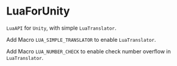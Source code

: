 # LuaForUnity
`LuaAPI` for `Unity`, with simple `LuaTranslator`.

Add Macro `LUA_SIMPLE_TRANSLATOR` to enable `LuaTranslator`.

Add Macro `LUA_NUMBER_CHECK` to enable check number overflow in `LuaTranslator`.
